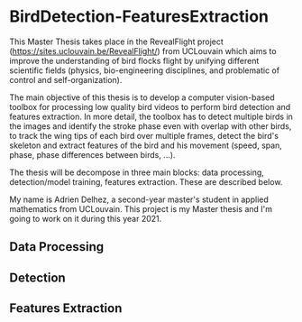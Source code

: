 # BirdDetection-FeaturesExtraction

This Master Thesis takes place in the RevealFlight project (https://sites.uclouvain.be/RevealFlight/) from UCLouvain which aims to improve the understanding of bird flocks flight by unifying different scientific fields (physics, bio-engineering disciplines, and problematic of control and self-organization).

The main objective of this thesis is to develop a computer vision-based toolbox for processing low quality bird videos to perform bird detection and features extraction. In more detail, the toolbox has to detect multiple birds in the images and identify the stroke phase even with overlap with other birds, to track the wing tips of each bird over multiple frames, detect the bird's skeleton and extract features of the bird and his movement (speed, span, phase, phase differences between birds, ...).

The thesis will be decompose in three main blocks: data processing, detection/model training, features extraction. These are described below.

My name is Adrien Delhez, a second-year master's student in applied mathematics from UCLouvain. This project is my Master thesis and I'm going to work on it during this year 2021.

## Data Processing
## Detection
## Features Extraction
